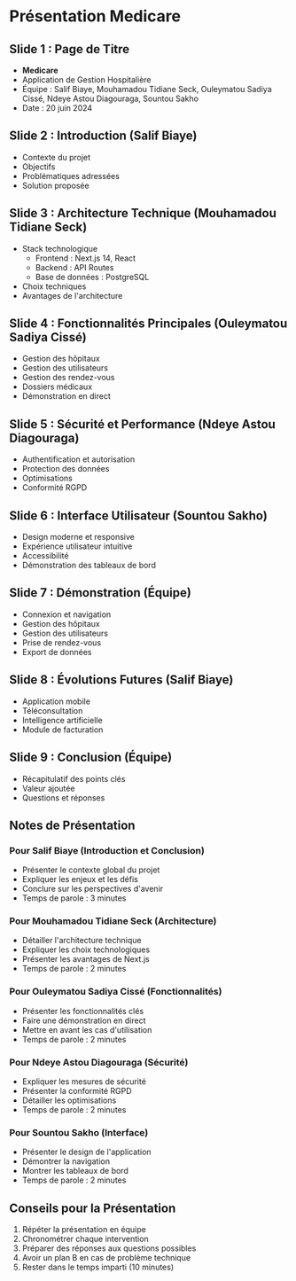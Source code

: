 # Présentation Medicare

## Slide 1 : Page de Titre
- **Medicare**
- Application de Gestion Hospitalière
- Équipe : Salif Biaye, Mouhamadou Tidiane Seck, Ouleymatou Sadiya Cissé, Ndeye Astou Diagouraga, Sountou Sakho
- Date : 20 juin 2024

## Slide 2 : Introduction (Salif Biaye)
- Contexte du projet
- Objectifs
- Problématiques adressées
- Solution proposée

## Slide 3 : Architecture Technique (Mouhamadou Tidiane Seck)
- Stack technologique
  - Frontend : Next.js 14, React
  - Backend : API Routes
  - Base de données : PostgreSQL
- Choix techniques
- Avantages de l'architecture

## Slide 4 : Fonctionnalités Principales (Ouleymatou Sadiya Cissé)
- Gestion des hôpitaux
- Gestion des utilisateurs
- Gestion des rendez-vous
- Dossiers médicaux
- Démonstration en direct

## Slide 5 : Sécurité et Performance (Ndeye Astou Diagouraga)
- Authentification et autorisation
- Protection des données
- Optimisations
- Conformité RGPD

## Slide 6 : Interface Utilisateur (Sountou Sakho)
- Design moderne et responsive
- Expérience utilisateur intuitive
- Accessibilité
- Démonstration des tableaux de bord

## Slide 7 : Démonstration (Équipe)
- Connexion et navigation
- Gestion des hôpitaux
- Gestion des utilisateurs
- Prise de rendez-vous
- Export de données

## Slide 8 : Évolutions Futures (Salif Biaye)
- Application mobile
- Téléconsultation
- Intelligence artificielle
- Module de facturation

## Slide 9 : Conclusion (Équipe)
- Récapitulatif des points clés
- Valeur ajoutée
- Questions et réponses

## Notes de Présentation

### Pour Salif Biaye (Introduction et Conclusion)
- Présenter le contexte global du projet
- Expliquer les enjeux et les défis
- Conclure sur les perspectives d'avenir
- Temps de parole : 3 minutes

### Pour Mouhamadou Tidiane Seck (Architecture)
- Détailler l'architecture technique
- Expliquer les choix technologiques
- Présenter les avantages de Next.js
- Temps de parole : 2 minutes

### Pour Ouleymatou Sadiya Cissé (Fonctionnalités)
- Présenter les fonctionnalités clés
- Faire une démonstration en direct
- Mettre en avant les cas d'utilisation
- Temps de parole : 2 minutes

### Pour Ndeye Astou Diagouraga (Sécurité)
- Expliquer les mesures de sécurité
- Présenter la conformité RGPD
- Détailler les optimisations
- Temps de parole : 2 minutes

### Pour Sountou Sakho (Interface)
- Présenter le design de l'application
- Démontrer la navigation
- Montrer les tableaux de bord
- Temps de parole : 2 minutes

## Conseils pour la Présentation
1. Répéter la présentation en équipe
2. Chronométrer chaque intervention
3. Préparer des réponses aux questions possibles
4. Avoir un plan B en cas de problème technique
5. Rester dans le temps imparti (10 minutes) 